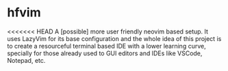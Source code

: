 # hfvim

<<<<<<< HEAD
A [possible] more user friendly neovim based setup. It uses LazyVim for its base configuration and the whole idea of this project is to create a resourceful terminal based IDE with a lower learning curve, specially for those already used to GUI editors and IDEs like VSCode, Notepad, etc.